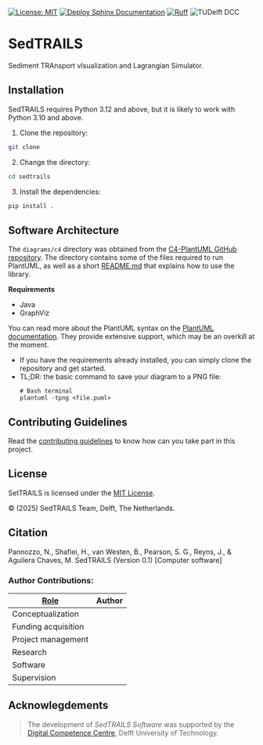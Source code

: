[![License: MIT](https://img.shields.io/badge/License-MIT-yellow.svg)](https://opensource.org/licenses/MIT)
[![Deploy Sphinx Documentation](https://github.com/sedtrails/sedtrails/actions/workflows/publish.yml/badge.svg)](https://github.com/sedtrails/sedtrails/actions/workflows/publish.yml)
[![Ruff](https://github.com/sedtrails/sedtrails/actions/workflows/ruff.yml/badge.svg?branch=dev)](https://github.com/sedtrails/sedtrails/actions/workflows/ruff.yml)
![TUDelft DCC](https://img.shields.io/badge/tu_delft-DCC-black?style=flat&label=TU%20Delft&labelColor=%23000000%20&color=%2300A6D6&link=https%3A%2F%2Fdcc.tudelft.nl%2F)

# SedTRAILS
Sediment TRAnsport vIsualization and Lagrangian Simulator.

## Installation

SedTRAILS requires Python 3.12 and above, but it is likely to work with Python 3.10 and above.

1. Clone the repository:
```bash
git clone 
```

2. Change the directory:
```bash
cd sedtrails
```
3. Install the dependencies:
```bash
pip install .
```

## Software Architecture
The `diagrams/c4` directory was obtained from the [C4-PlantUML GitHub repository](https://github.com/plantuml-stdlib/C4-PlantUML). The directory contains some of the files required to run PlantUML, as well as a short [README.md](https://github.com/sedtrails/sedtrails/blob/main/diagrams/c4/README.md) that explains how to use the library.

**Requirements** 
- Java
- GraphViz

You can read more about the PlantUML syntax on the [PlantUML documentation](https://plantuml.com/command-line). They provide extensive support, which may be an overkill at the moment.
- If you have the requirements already installed, you can simply clone the repository and get started. 
- TL;DR: the basic command to save your diagram to a PNG file: 
    ```shell
    # Bash terminal
    plantuml -tpng <file.puml>
    ```

## Contributing Guidelines

Read the [contributing guidelines](CONTRIBUTING.md) to know how can you take part in this project. 

## License

SetTRAILS is licensed under the [MIT License](LICENSE).

&copy; (2025) SedTRAILS Team, Delft, The Netherlands. 

## Citation

Pannozzo, N., Shafiei, H., van Westen, B., Pearson, S. G., Reyns, J., & Aguilera Chaves, M. SedTRAILS (Version 0.1) [Computer software]

### Author Contributions:
| [Role](https://credit.niso.org/contributor-roles-defined/) | Author |
|------|--------|
| Conceptualization |  |
| Funding acquisition | |
| Project management |  |
| Research |  |
| Software |  |
| Supervision |  |

## Acknowlegdements

> The development of *SedTRAILS Software* was supported by the [Digital Competence Centre](https://dcc.tudelft.nl/), Delft University of Technology. 
